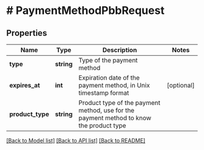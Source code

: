 # # PaymentMethodPbbRequest

## Properties

Name | Type | Description | Notes
------------ | ------------- | ------------- | -------------
**type** | **string** | Type of the payment method |
**expires_at** | **int** | Expiration date of the payment method, in Unix timestamp format | [optional]
**product_type** | **string** | Product type of the payment method, use for the payment method to know the product type |

[[Back to Model list]](../../README.md#models) [[Back to API list]](../../README.md#endpoints) [[Back to README]](../../README.md)
